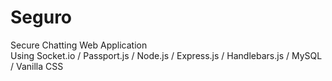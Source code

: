 # Seguro
Secure Chatting Web Application   
Using Socket.io / Passport.js / Node.js / Express.js / Handlebars.js / MySQL / Vanilla CSS
